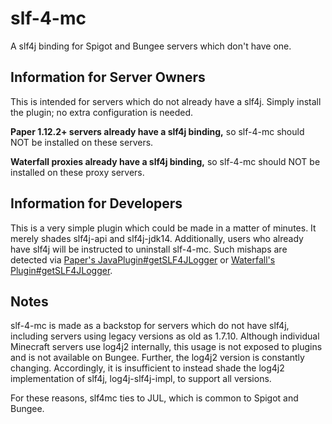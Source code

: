 # slf-4-mc

A slf4j binding for Spigot and Bungee servers which don't have one.

## Information for Server Owners

This is intended for servers which do not already have a slf4j. Simply install the plugin; no extra configuration is needed.

**Paper 1.12.2+ servers already have a slf4j binding,** so slf-4-mc should NOT be installed on these servers.

**Waterfall proxies already have a slf4j binding,** so slf-4-mc should NOT be installed on these proxy servers.

## Information for Developers

This is a very simple plugin which could be made in a matter of minutes. It merely shades slf4j-api and slf4j-jdk14. Additionally, users who already have slf4j will be instructed to uninstall slf-4-mc. Such mishaps are detected via [Paper's JavaPlugin#getSLF4JLogger](https://github.com/PaperMC/Paper/blob/master/Spigot-API-Patches/0066-Allow-plugins-to-use-SLF4J-for-logging.patch) or [Waterfall's Plugin#getSLF4JLogger](https://github.com/PaperMC/Waterfall/blob/master/BungeeCord-Patches/0038-Allow-plugins-to-use-SLF4J-for-logging.patch).

## Notes

slf-4-mc is made as a backstop for servers which do not have slf4j, including servers using legacy versions as old as 1.7.10. Although individual Minecraft servers use log4j2 internally, this usage is not exposed to plugins and is not available on Bungee. Further, the log4j2 version is constantly changing. Accordingly, it is insufficient to instead shade the log4j2 implementation of slf4j, log4j-slf4j-impl, to support all versions.

For these reasons, slf4mc ties to JUL, which is common to Spigot and Bungee.
